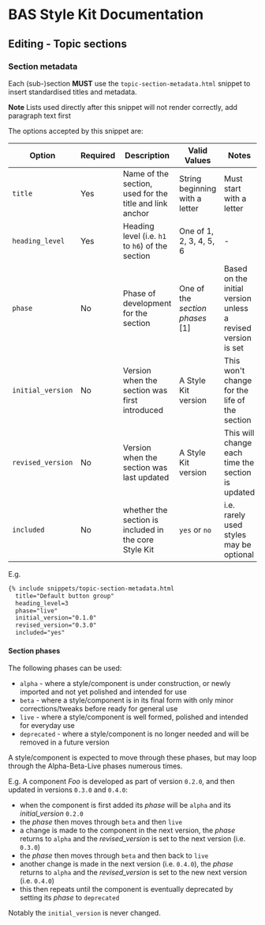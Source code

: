 # BAS Style Kit Documentation

## Editing - Topic sections

### Section metadata

Each (sub-)section **MUST** use the `topic-section-metadata.html` snippet to insert standardised titles and metadata.

**Note** Lists used directly after this snippet will not render correctly, add paragraph text first

The options accepted by this snippet are:

| Option            | Required | Description                                             | Valid Values                    | Notes                                                  |
| ----------------- | -------- | ------------------------------------------------------- | ------------------------------- | ------------------------------------------------------ |
| `title`           | Yes      | Name of the section, used for the title and link anchor | String beginning with a letter  | Must start with a letter                               |
| `heading_level`   | Yes      | Heading level (i.e. `h1` to `h6`) of the section        | One of 1, 2, 3, 4, 5, 6         | -                                                      |
| `phase`           | No       | Phase of development for the section                    | One of the *section phases* [1] | Based on the initial version unless a revised version is set |                                                    |
| `initial_version` | No       | Version when the section was first introduced           | A Style Kit version             | This won't change for the life of the section          |
| `revised_version` | No       | Version when the section was last updated               | A Style Kit version             | This will change each time the section is updated      |
| `included`        | No       | whether the section is included in the core Style Kit   | `yes` or `no`                   | i.e. rarely used styles may be optional                |

E.g.

```markdown
{% include snippets/topic-section-metadata.html
  title="Default button group"
  heading_level=3
  phase="live"
  initial_version="0.1.0"
  revised_version="0.3.0"
  included="yes"
```

#### Section phases

The following phases can be used:

* `alpha` - where a style/component is under construction, or newly imported and not yet polished and intended for use
* `beta` - where a style/component is in its final form with only minor corrections/tweaks before ready for general use
* `live` - where a style/component is well formed, polished and intended for everyday use
* `deprecated` - where a style/component is no longer needed and will be removed in a future version

A style/component is expected to move through these phases, but may loop through the Alpha-Beta-Live phases numerous
times.

E.g. A component *Foo* is developed as part of version `0.2.0`, and then updated in versions `0.3.0` and `0.4.0`:

* when the component is first added its *phase* will be `alpha` and its *initial_version* `0.2.0`
* the *phase* then moves through `beta` and then `live`
* a change is made to the component in the next version, the *phase* returns to `alpha` and the *revised_version* is set
to the next version (i.e. `0.3.0`)
* the *phase* then moves through `beta` and then back to `live`
* another change is made in the next version (i.e. `0.4.0`), the *phase* returns to `alpha` and the *revised_version* is
set to the new next version (i.e. `0.4.0`)
* this then repeats until the component is eventually deprecated by setting its *phase* to `deprecated`

Notably the `initial_version` is never changed.
